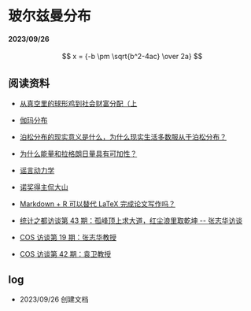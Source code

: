 # 玻尔兹曼分布

#### 2023/09/26


$$ x = {-b \pm \sqrt{b^2-4ac} \over 2a} $$

## 阅读资料

- [从真空里的球形鸡到社会财富分配（上](https://yufree.cn/cn/2017/07/24/boltzmann-distribution-1/) 

- [伽玛分布](https://zh.wikipedia.org/zh-hans/%E4%BC%BD%E7%8E%9B%E5%88%86%E5%B8%83)

- [泊松分布的现实意义是什么，为什么现实生活多数服从于泊松分布？](https://www.zhihu.com/question/26441147)

- [为什么能量和拉格朗日量具有可加性？](https://zhuanlan.zhihu.com/p/658544699)

- [谣言动力学](https://yufree.cn/cn/2013/03/09/rumor/)

- [诺奖得主侃大山 ](https://yufree.cn/cn/2023/08/07/nobel/)

- [Markdown + R 可以替代 LaTeX 完成论文写作吗？](https://www.zhihu.com/question/22420173/answer/21302850)

- [统计之都访谈第 43 期：孤峰顶上求大道，红尘浪里取乾坤 -- 张志华访谈](https://cosx.org/2022/04/interview-of-zhihua-zhang/)

- [COS 访谈第 19 期：张志华教授](https://cosx.org/2015/09/interview-of-zhangzhihua/)

- [COS 访谈第 42 期：袁卫教授](https://cosx.org/2021/12/interview-of-yuanwei/)

## log

- 2023/09/26 创建文档